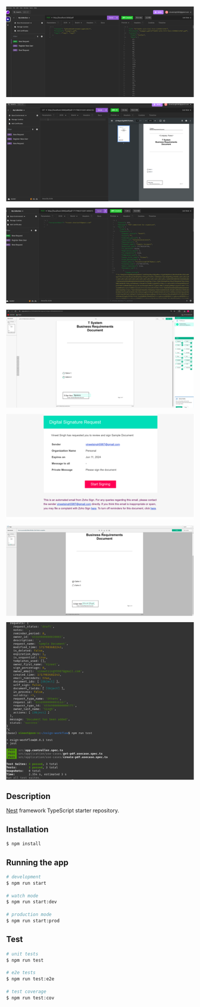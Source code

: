 ![alt text](https://github.com/Vineet829/esign-workflow/blob/main/images/esign4.png)

![alt text](https://github.com/Vineet829/esign-workflow/blob/main/images/esign6.png)

![alt text](https://github.com/Vineet829/esign-workflow/blob/main/images/esign7.png)

![alt text](https://github.com/Vineet829/esign-workflow/blob/main/images/esign8.png)

![alt text](https://github.com/Vineet829/esign-workflow/blob/main/images/esign9.png)

![alt text](https://github.com/Vineet829/esign-workflow/blob/main/images/esign10.png)

![alt text](https://github.com/Vineet829/esign-workflow/blob/main/images/esign11.png)




## Description

[Nest](https://github.com/nestjs/nest) framework TypeScript starter repository.

## Installation

```bash
$ npm install
```

## Running the app

```bash
# development
$ npm run start

# watch mode
$ npm run start:dev

# production mode
$ npm run start:prod
```

## Test

```bash
# unit tests
$ npm run test

# e2e tests
$ npm run test:e2e

# test coverage
$ npm run test:cov
```


